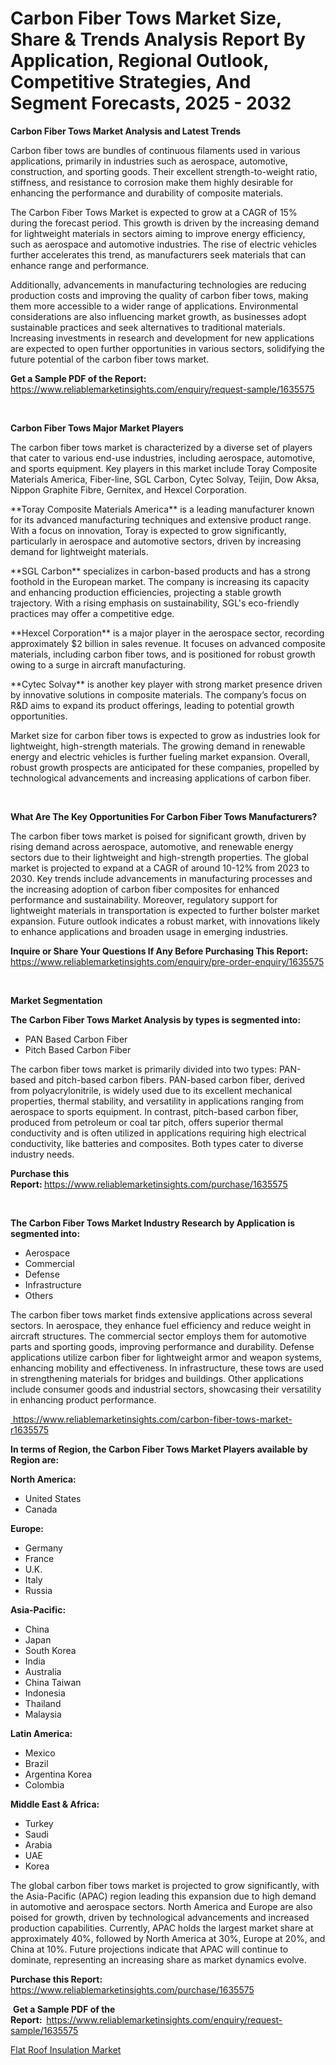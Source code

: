 <p><h1>Carbon Fiber Tows Market Size, Share & Trends Analysis Report By Application, Regional Outlook, Competitive Strategies, And Segment Forecasts, 2025 - 2032</h1></p><p><strong>Carbon Fiber Tows Market Analysis and Latest Trends</strong></p>
<p><p>Carbon fiber tows are bundles of continuous filaments used in various applications, primarily in industries such as aerospace, automotive, construction, and sporting goods. Their excellent strength-to-weight ratio, stiffness, and resistance to corrosion make them highly desirable for enhancing the performance and durability of composite materials.</p><p>The Carbon Fiber Tows Market is expected to grow at a CAGR of 15% during the forecast period. This growth is driven by the increasing demand for lightweight materials in sectors aiming to improve energy efficiency, such as aerospace and automotive industries. The rise of electric vehicles further accelerates this trend, as manufacturers seek materials that can enhance range and performance.</p><p>Additionally, advancements in manufacturing technologies are reducing production costs and improving the quality of carbon fiber tows, making them more accessible to a wider range of applications. Environmental considerations are also influencing market growth, as businesses adopt sustainable practices and seek alternatives to traditional materials. Increasing investments in research and development for new applications are expected to open further opportunities in various sectors, solidifying the future potential of the carbon fiber tows market.</p></p>
<p><strong>Get a Sample PDF of the Report:&nbsp;</strong> <a href="https://www.reliablemarketinsights.com/enquiry/request-sample/1635575?utm_campaign=2981&utm_medium=2&utm_source=Github&utm_content=ia&utm_term=31032025&utm_id=carbon-fiber-tows">https://www.reliablemarketinsights.com/enquiry/request-sample/1635575</a></p>
<p>&nbsp;</p>
<p><strong>Carbon Fiber Tows Major Market Players</strong></p>
<p><p>The carbon fiber tows market is characterized by a diverse set of players that cater to various end-use industries, including aerospace, automotive, and sports equipment. Key players in this market include Toray Composite Materials America, Fiber-line, SGL Carbon, Cytec Solvay, Teijin, Dow Aksa, Nippon Graphite Fibre, Gernitex, and Hexcel Corporation.</p><p>**Toray Composite Materials America** is a leading manufacturer known for its advanced manufacturing techniques and extensive product range. With a focus on innovation, Toray is expected to grow significantly, particularly in aerospace and automotive sectors, driven by increasing demand for lightweight materials.</p><p>**SGL Carbon** specializes in carbon-based products and has a strong foothold in the European market. The company is increasing its capacity and enhancing production efficiencies, projecting a stable growth trajectory. With a rising emphasis on sustainability, SGL's eco-friendly practices may offer a competitive edge.</p><p>**Hexcel Corporation** is a major player in the aerospace sector, recording approximately $2 billion in sales revenue. It focuses on advanced composite materials, including carbon fiber tows, and is positioned for robust growth owing to a surge in aircraft manufacturing.</p><p>**Cytec Solvay** is another key player with strong market presence driven by innovative solutions in composite materials. The company’s focus on R&D aims to expand its product offerings, leading to potential growth opportunities.</p><p>Market size for carbon fiber tows is expected to grow as industries look for lightweight, high-strength materials. The growing demand in renewable energy and electric vehicles is further fueling market expansion. Overall, robust growth prospects are anticipated for these companies, propelled by technological advancements and increasing applications of carbon fiber.</p></p>
<p>&nbsp;</p>
<p><strong>What Are The Key Opportunities For Carbon Fiber Tows Manufacturers?</strong></p>
<p><p>The carbon fiber tows market is poised for significant growth, driven by rising demand across aerospace, automotive, and renewable energy sectors due to their lightweight and high-strength properties. The global market is projected to expand at a CAGR of around 10-12% from 2023 to 2030. Key trends include advancements in manufacturing processes and the increasing adoption of carbon fiber composites for enhanced performance and sustainability. Moreover, regulatory support for lightweight materials in transportation is expected to further bolster market expansion. Future outlook indicates a robust market, with innovations likely to enhance applications and broaden usage in emerging industries.</p></p>
<p><strong>Inquire or Share Your Questions If Any Before Purchasing This Report:</strong> <a href="https://www.reliablemarketinsights.com/enquiry/pre-order-enquiry/1635575?utm_campaign=2981&utm_medium=2&utm_source=Github&utm_content=ia&utm_term=31032025&utm_id=carbon-fiber-tows">https://www.reliablemarketinsights.com/enquiry/pre-order-enquiry/1635575</a></p>
<p>&nbsp;</p>
<p><strong>Market Segmentation</strong></p>
<p><strong>The Carbon Fiber Tows Market Analysis by types is segmented into:</strong></p>
<p><ul><li>PAN Based Carbon Fiber</li><li>Pitch Based Carbon Fiber</li></ul></p>
<p><p>The carbon fiber tows market is primarily divided into two types: PAN-based and pitch-based carbon fibers. PAN-based carbon fiber, derived from polyacrylonitrile, is widely used due to its excellent mechanical properties, thermal stability, and versatility in applications ranging from aerospace to sports equipment. In contrast, pitch-based carbon fiber, produced from petroleum or coal tar pitch, offers superior thermal conductivity and is often utilized in applications requiring high electrical conductivity, like batteries and composites. Both types cater to diverse industry needs.</p></p>
<p><strong>Purchase this Report:&nbsp;</strong><a href="https://www.reliablemarketinsights.com/purchase/1635575?utm_campaign=2981&utm_medium=2&utm_source=Github&utm_content=ia&utm_term=31032025&utm_id=carbon-fiber-tows">https://www.reliablemarketinsights.com/purchase/1635575</a></p>
<p>&nbsp;</p>
<p><strong>The Carbon Fiber Tows Market Industry Research by Application is segmented into:</strong></p>
<p><ul><li>Aerospace</li><li>Commercial</li><li>Defense</li><li>Infrastructure</li><li>Others</li></ul></p>
<p><p>The carbon fiber tows market finds extensive applications across several sectors. In aerospace, they enhance fuel efficiency and reduce weight in aircraft structures. The commercial sector employs them for automotive parts and sporting goods, improving performance and durability. Defense applications utilize carbon fiber for lightweight armor and weapon systems, enhancing mobility and effectiveness. In infrastructure, these tows are used in strengthening materials for bridges and buildings. Other applications include consumer goods and industrial sectors, showcasing their versatility in enhancing product performance.</p></p>
<p><a href="https://www.reliablemarketinsights.com/carbon-fiber-tows-market-r1635575?utm_campaign=2981&utm_medium=2&utm_source=Github&utm_content=ia&utm_term=31032025&utm_id=carbon-fiber-tows">&nbsp;https://www.reliablemarketinsights.com/carbon-fiber-tows-market-r1635575</a></p>
<p><strong>In terms of Region, the Carbon Fiber Tows Market Players available by Region are:</strong></p>
<p>
    <p> <strong> North America: </strong>
        <ul>
            <li>United States</li>
            <li>Canada</li>
        </ul>
        </p> 
    <p> <strong> Europe: </strong>
        <ul>
            <li>Germany</li>
            <li>France</li>
            <li>U.K.</li>
            <li>Italy</li>
            <li>Russia</li>
        </ul>
        </p> 
    <p> <strong> Asia-Pacific: </strong>
        <ul>
            <li>China</li>
            <li>Japan</li>
            <li>South Korea</li>
            <li>India</li>
            <li>Australia</li>
            <li>China Taiwan</li>
            <li>Indonesia</li>
            <li>Thailand</li>
            <li>Malaysia</li>
        </ul>
        </p> 
    <p> <strong> Latin America: </strong>
        <ul>
            <li>Mexico</li>
            <li>Brazil</li>
            <li>Argentina Korea</li>
            <li>Colombia</li>
        </ul>
        </p> 
    <p> <strong> Middle East & Africa: </strong>
        <ul>
            <li>Turkey</li>
            <li>Saudi</li>
            <li>Arabia</li>
            <li>UAE</li>
            <li>Korea</li>
        </ul>
    </p>
    </p>
<p><p>The global carbon fiber tows market is projected to grow significantly, with the Asia-Pacific (APAC) region leading this expansion due to high demand in automotive and aerospace sectors. North America and Europe are also poised for growth, driven by technological advancements and increased production capabilities. Currently, APAC holds the largest market share at approximately 40%, followed by North America at 30%, Europe at 20%, and China at 10%. Future projections indicate that APAC will continue to dominate, representing an increasing share as market dynamics evolve.</p></p>
<p><strong>Purchase this Report: </strong><a href="https://www.reliablemarketinsights.com/purchase/1635575?utm_campaign=2981&utm_medium=2&utm_source=Github&utm_content=ia&utm_term=31032025&utm_id=carbon-fiber-tows">https://www.reliablemarketinsights.com/purchase/1635575</a></p>
<p>&nbsp;<strong>Get a Sample PDF of the Report:&nbsp;&nbsp;</strong><a href="https://www.reliablemarketinsights.com/enquiry/request-sample/1635575?utm_campaign=2981&utm_medium=2&utm_source=Github&utm_content=ia&utm_term=31032025&utm_id=carbon-fiber-tows">https://www.reliablemarketinsights.com/enquiry/request-sample/1635575</a></p>
<p><strong></strong></p>
<p><p><a href="https://github.com/nibbsmantji/Market-Research-Report-List-1/blob/main/flat-roof-insulation-market.md?utm_campaign=2981&utm_medium=2&utm_source=Github&utm_content=ia&utm_term=31032025&utm_id=carbon-fiber-tows">Flat Roof Insulation Market</a></p></p>
